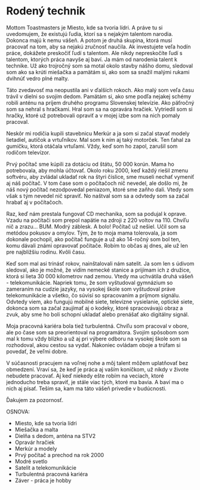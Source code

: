 # Rodený technik
Mottom Toastmasters je Miesto, kde sa tvoria lídri. A práve tu si uvedomujem, že existujú ľudia, ktorí sa s nejakým talentom narodia. Dokonca majú k nemu vášeň. A potom je druhá skupina, ktorá musí pracovať na tom, aby sa nejakú zručnosť naučila. Ak investujete veľa hodín práce, dokážete preskočiť ľudí s talentom. Ale nikdy nepreskočíte ľudí s talentom, ktorých práca navyše aj baví. Ja mám od narodenia talent k technike. Už ako trojročný som sa motal okolo stavby nášho domu, sledoval som ako sa krúti miešačka a pamätám si, ako som sa snažil malými rukami dvihnúť vedro plné malty.

Táto zvedavosť ma neopustila ani v ďalších rokoch. Ako malý som veľa času trávil v dielni so svojím dedom. Pamätám si, ako sme podľa nejakej schémy robili anténu na príjem druhého programu Slovenskej televízie. Ako päťročný som sa nehral s hračkami. Hral som sa na opravára hračiek. Vytriedil som si hračky, ktoré už potrebovali opraviť a v mojej izbe som na nich pomaly pracoval.

Neskôr mi rodičia kupili stavebnicu Merkúr a ja som si začal stavať modely lietadiel, autíčok a vrtuľníkov. Mal som k ním aj taký motorček. Ten ťahal za gumičku, ktorá otáčala vrtuľami. Vždy, keď som ho zapol, zarušil som rodičom televízor.

Prvý počítač sme kúpili za dotáciu od štátu, 50 000 korún. Mama ho potrebovala, aby mohla účtovať. Okolo roku 2000, keď každý riešil zmenu softvéru, aby zvládal ukladať rok na štyri číslice, sme museli nechať vymeniť aj náš počítač. V tom čase som o počítačoch nič nevedel, ale došlo mi, že náš nový počítač nezodpovedal peniazom, ktoré sme zaňho dali. Vtedy som však s tým nevedel nič spraviť. No naštval som sa a odvtedy som sa začal hrabať aj v počítačoch.

Raz, keď nám prestala fungovať CD mechanika, som sa podujal k oprave. Vzadu na počítači som prepol napätie na zdroji z 220 voltov na 110. Chvíľu nič a zrazu... BUM. Modrý záblesk. A bolo! Počítač už nešiel. Učil som sa metódou pokusov a omylov. Tým, že to moja mama tolerovala, ja som dokonale pochopil, ako počítač funguje a už ako 14-ročný som bol ten, komu dávali známi opravovať počítače. Robím to občas aj dnes, ale už len pre najbližšiu rodinu. Kvôli času.

Keď som mal asi trinásť rokov, nainštalovali nám satelit. Ja som len s údivom sledoval, ako je možné, že vidím nemecké stanice a prijímam ich z družice, ktorá si lieta 30 000 kilometrov nad zemou. Vtedy ma uchvátila druhá vášeň - telekomunikácie. Napriek tomu, že som vyštudoval gymnázium so zameraním na cudzie jazyky, na vysokej škole som vyštudoval práve telekomunikácie a všetko, čo súvisí so spracovaním a príjmom signálu. Odvtedy viem, ako fungujú mobilné siete, televízne vysielanie, optické siete, dokonca som sa začal zaujímať aj o kodeky, ktoré spracovávajú obraz a zvuk, aby sme ho boli schopní ukladať alebo prenášať ako digitálny signál.

Moja pracovná kariéra bola tiež turbulentná. Chvíľu som pracoval v obore, ale po čase som sa preorientoval na programátora. Svojím spôsobom som mal k tomu vždy blízko a už aj pri výbere odboru na vysokej škole som sa rozhodoval, akou cestou sa vydať. Nakoniec ovládam oboje a trúfam si povedať, že veľmi dobre.

V súčasnosti pracujem na voľnej nohe a môj talent môžem uplatňovať bez obmedzení. Vraví sa, že keď je práca aj vaším koníčkom, už nikdy v živote nebudete pracovať. Aj keď niekedy ešte robím na veciach, ktoré jednoducho treba spraviť, je stále viac tých, ktoré ma bavia. A baví ma o nich aj písať. Teším sa, kam ma táto vášeň privedie v budúcnosti.

Ďakujem za pozornosť.

OSNOVA:
- Miesto, kde sa tvoria lídri
- Miešačka a malta
- Dielňa s dedom, anténa na STV2
- Opravár hračiek
- Merkúr a modely
- Prvý počítač a prechod na rok 2000
- Modré svetlo
- Satelit a telekomunikácie
- Turbulentná pracovná kariéra
- Záver - práca je hobby